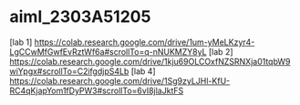 # aiml_2303A51205
[lab 1] https://colab.research.google.com/drive/1um-yMeLKzyr4-LgCCwMfGwfEvRztWf6a#scrollTo=q-nNUKMZY8yL
[lab 2] https://colab.research.google.com/drive/1kju69OLCOxfNZSRNXja01tqbW9wiYpgx#scrollTo=C2ifgdjpS4Lb 
[lab 4] https://colab.research.google.com/drive/1Sg9zyLJHl-KfU-RC4qKjapYom1fDyPW3#scrollTo=6vI8jlaJktFS
